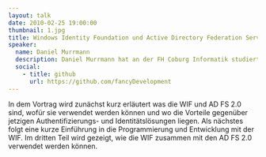 ```yaml
---
layout: talk
date: 2010-02-25 19:00:00
thumbnail: 1.jpg
title: Windows Identity Foundation und Active Directory Federation Services 2.0 in Action
speaker:
  name: Daniel Murrmann
  description: Daniel Murrmann hat an der FH Coburg Informatik studiert und hier seinen Abschluss als Dipl.-Inf. (FH) gemacht. Seine Diplomarbeit, "Visualisierung von Datenbeständen", wurde als Buch veröffentlicht. Aktuell arbeitet er bei der AVL Software and Functions GmbH und ist dort im Bereich IT Infrastuktur tätig. Ab Februar wird er als freiberuflicher Software Architekt und Consultant arbeiten.
  social:
    - title: github
      url: https://github.com/fancyDevelopment
---
```

In dem Vortrag wird zunächst kurz erläutert was die WIF und AD FS 2.0 sind, wofür sie verwendet werden können und wo die Vorteile gegenüber jetzigen Authentifizierungs- und Identitätslösungen liegen. Als nächstes folgt eine kurze Einführung in die Programmierung und Entwicklung mit der WIF. Im dritten Teil wird gezeigt, wie die WIF zusammen mit den AD FS 2.0 verwendet werden können.